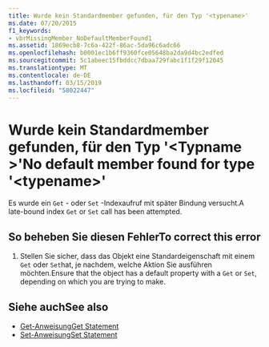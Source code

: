 ```yaml
---
title: Wurde kein Standardmember gefunden, für den Typ '<typename>'
ms.date: 07/20/2015
f1_keywords:
- vbrMissingMember_NoDefaultMemberFound1
ms.assetid: 1869ecb8-7c6a-422f-86ac-5da96c6adc66
ms.openlocfilehash: b0001ec1b6ff9360fce05648ba2da9d4bc2edfed
ms.sourcegitcommit: 5c1abeec15fbddcc7dbaa729fabc1f1f29f12045
ms.translationtype: MT
ms.contentlocale: de-DE
ms.lasthandoff: 03/15/2019
ms.locfileid: "58022447"
---
```

# <a name="no-default-member-found-for-type-typename"></a><span data-ttu-id="4d582-102">Wurde kein Standardmember gefunden, für den Typ '\<Typname >'</span><span class="sxs-lookup"><span data-stu-id="4d582-102">No default member found for type '\<typename>'</span></span>
<span data-ttu-id="4d582-103">Es wurde ein `Get` - oder `Set` -Indexaufruf mit später Bindung versucht.</span><span class="sxs-lookup"><span data-stu-id="4d582-103">A late-bound index `Get` or `Set` call has been attempted.</span></span>  
  
## <a name="to-correct-this-error"></a><span data-ttu-id="4d582-104">So beheben Sie diesen Fehler</span><span class="sxs-lookup"><span data-stu-id="4d582-104">To correct this error</span></span>  
  
1.  <span data-ttu-id="4d582-105">Stellen Sie sicher, dass das Objekt eine Standardeigenschaft mit einem `Get` oder `Set`hat, je nachdem, welche Aktion Sie ausführen möchten.</span><span class="sxs-lookup"><span data-stu-id="4d582-105">Ensure that the object has a default property with a `Get` or `Set`, depending on which you are trying to make.</span></span>  
  
## <a name="see-also"></a><span data-ttu-id="4d582-106">Siehe auch</span><span class="sxs-lookup"><span data-stu-id="4d582-106">See also</span></span>

- [<span data-ttu-id="4d582-107">Get-Anweisung</span><span class="sxs-lookup"><span data-stu-id="4d582-107">Get Statement</span></span>](../../visual-basic/language-reference/statements/get-statement.md)
- [<span data-ttu-id="4d582-108">Set-Anweisung</span><span class="sxs-lookup"><span data-stu-id="4d582-108">Set Statement</span></span>](../../visual-basic/language-reference/statements/set-statement.md)
